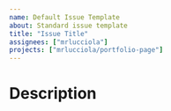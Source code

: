 ```yaml
---
name: Default Issue Template
about: Standard issue template
title: "Issue Title"
assignees: ["mrlucciola"]
projects: ["mrlucciola/portfolio-page"]
---
```


<!-- Your issue description template goes here -->

# Description

